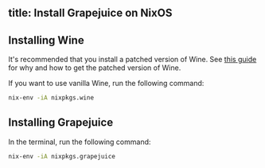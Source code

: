 title: Install Grapejuice on NixOS
---
## Installing Wine

It's recommended that you install a patched version of Wine. See [this guide](../Guides/Installing-Wine)
for why and how to get the patched version of Wine.

If you want to use vanilla Wine, run the following command:

```sh
nix-env -iA nixpkgs.wine
```

## Installing Grapejuice

In the terminal, run the following command:

```sh
nix-env -iA nixpkgs.grapejuice
```

